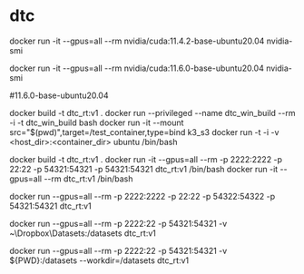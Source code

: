 # dtc


docker run -it --gpus=all --rm nvidia/cuda:11.4.2-base-ubuntu20.04 nvidia-smi

docker run -it --gpus=all --rm nvidia/cuda:11.6.0-base-ubuntu20.04 nvidia-smi

#11.6.0-base-ubuntu20.04

docker build -t dtc_rt:v1 .
docker run --privileged --name dtc_win_build --rm -i -t dtc_win_build bash
    docker run -it --mount src="$(pwd)",target=/test_container,type=bind k3_s3
docker run -t -i -v <host_dir>:<container_dir>  ubuntu /bin/bash

docker build -t dtc_rt:v1 .
docker run -it --gpus=all --rm -p 2222:2222 -p 22:22 -p 54321:54321 -p 54321:54321 dtc_rt:v1 /bin/bash
docker run -it --gpus=all --rm dtc_rt:v1 /bin/bash

docker run --gpus=all --rm -p 2222:2222 -p 22:22 -p 54322:54322 -p 54321:54321 dtc_rt:v1

docker run --gpus=all --rm -p 2222:22 -p 54321:54321 -v ~\Dropbox\Datasets:/datasets dtc_rt:v1

docker run --gpus=all --rm -p 2222:22 -p 54321:54321 -v ${PWD}:/datasets --workdir=/datasets dtc_rt:v1